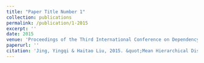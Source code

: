 ```yaml
---
title: "Paper Title Number 1"
collection: publications
permalink: /publication/1-2015
excerpt: ''
date: 2015
venue: 'Proceedings of the Third International Conference on Dependency Linguistics'
paperurl: ''
citation: 'Jing, Yingqi & Haitao Liu, 2015. &quot;Mean Hierarchical Distance: Augmenting Mean Dependency Distance.&quot; <i>Proceedings of the Third International Conference on Dependency Linguistics</i>. Uppsala, Sweden, August 24-26, pp. 161-170.'
---
```

